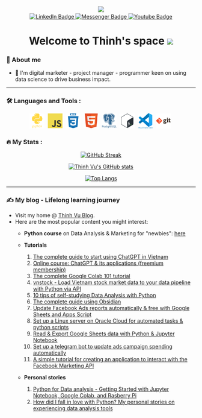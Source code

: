 <div id="header" align="center">
  <img src="https://media.giphy.com/media/M9gbBd9nbDrOTu1Mqx/giphy.gif" width="100"/>
</div>

<div id="badges" align="center">
  <a href="https://www.linkedin.com/in/thinh-vu">
    <img src="https://img.shields.io/badge/LinkedIn-blue?style=for-the-badge&logo=linkedin&logoColor=white" alt="LinkedIn Badge"/>
  </a>
  <a href="https://www.messenger.com/t/mr.thinh.ueh">
    <img src="https://img.shields.io/badge/Messenger-00B2FF?style=for-the-badge&logo=messenger&logoColor=white" alt="Messenger Badge"/>
  </a>
  <a href="https://www.youtube.com/channel/UCYgG-bmk92OhYsP20TS0MbQ">
    <img src="https://img.shields.io/badge/YouTube-red?style=for-the-badge&logo=youtube&logoColor=white" alt="Youtube Badge"/>
  </a>
</div>

<h1 align="center">
  Welcome to Thinh's space
  <img src="https://media.giphy.com/media/hvRJCLFzcasrR4ia7z/giphy.gif" width="30px"/>
</h1>


### 🐳 About me

- :telescope: I'm digital marketer - project manager - programmer keen on using data science to drive business impact.

---

### :hammer_and_wrench: Languages and Tools :

<div align="center">
  <img src="https://github.com/devicons/devicon/blob/master/icons/python/python-plain-wordmark.svg"  title="Python" alt="Python" width="40" height="40"/>&nbsp;    
  <img src="https://github.com/devicons/devicon/blob/master/icons/javascript/javascript-original.svg" title="JavaScript" alt="JavaScript" width="40" height="40"/>&nbsp;
  <img src="https://github.com/devicons/devicon/blob/master/icons/css3/css3-plain-wordmark.svg"  title="CSS3" alt="CSS" width="40" height="40"/>&nbsp;
  <img src="https://github.com/devicons/devicon/blob/master/icons/html5/html5-original.svg" title="HTML5" alt="HTML" width="40" height="40"/>&nbsp;
  <img src="https://github.com/devicons/devicon/blob/master/icons/postgresql/postgresql-plain-wordmark.svg" title="PostgresSQL"  alt="PostgresSQL" width="40" height="40"/>&nbsp;
  <img src="https://github.com/devicons/devicon/blob/master/icons/bash/bash-original.svg" title="Bash"  alt="Bash" width="40" height="40"/>&nbsp;
  <img src="https://github.com/devicons/devicon/blob/master/icons/vscode/vscode-original-wordmark.svg" title="VSCode" **alt="VSCode" width="40" height="40"/>&nbsp;
  <img src="https://github.com/devicons/devicon/blob/master/icons/git/git-original-wordmark.svg" title="Git" **alt="Git" width="40" height="40"/>&nbsp;
</div>


### :fire: My Stats :
<div align="center">

[![GitHub Streak](https://github-readme-streak-stats.herokuapp.com?user=thinh-vu&theme=dark&hide_border=true)](https://git.io/streak-stats)

[![Thinh Vu's GitHub stats](https://github-readme-stats.vercel.app/api?username=thinh-vu&theme=vision-friendly-dark)](https://github.com/thinh-vu/github-readme-stats)

[![Top Langs](https://github-readme-stats.vercel.app/api/top-langs/?username=thinh-vu&layout=compact&theme=vision-friendly-dark)](https://github.com/thinh-vu/github-readme-stats)

</div>

---

### :writing_hand: My blog - Lifelong learning journey

- Visit my home @ [Thinh Vu Blog](https://thinhvu.com).
- Here are the most popular content you might interest:
  - **Python course** on Data Analysis & Marketing for "newbies": [here](https://thinhvu.com/khoa-hoc-python-course?utm_source=github&utm_medium=readme-home)
  - **Tutorials**
    1. [The complete guide to start using ChatGPT in Vietnam](https://thinhvu.com/2023/01/26/huong-dan-su-dung-chatgpt-day-du/)
    2. [Online course: ChatGPT & its applications (freemium membership)](https://thinhvu.com/2023/02/14/khoa-hoc-chatgpt-ung-dung-mien-phi-vietnam/)
    3. [The complete Google Colab 101 tutorial](https://thinhvu.com/2021/07/29/huong-dan-su-dung-google-colab-tutorial-101?utm_source=github&utm_medium=readme-home)
    4. [vnstock - Load Vietnam stock market data to your data pipeline with Python via API](https://thinhvu.com/2022/09/22/vnstock-api-tai-du-lieu-chung-khoan-python?utm_source=github&utm_medium=readme-home)
    5. [10 tips of self-studying Data Analysis with Python](https://thinhvu.com/2022/10/09/kinh-nghiem-tu-hoc-data-analysis-python?utm_source=github&utm_medium=readme-home)
    6. [The complete guide using Obsidian](https://thinhvu.com/2023/01/29/huong-dan-su-dung-obsidian-toan-tap/)
    7. [Update Facebook Ads reports automatically & free with Google Sheets and Apps Script](https://thinhvu.com/2021/10/16/bao-cao-facebook-ads-tu-dong-google-sheets?utm_source=github&utm_medium=readme-home)
    8. [Set up a Linux server on Oracle Cloud for automated tasks & python scripts](https://thinhvu.com/2021/06/26/thiet-lap-linux-server-chay-python-tu-dong-voi-oracle-cloud?utm_source=github&utm_medium=readme-home)
    9. [Read & Export Google Sheets data with Python & Jupyter Notebook](https://thinhvu.com/2021/05/27/doc-va-xuat-du-lieu-google-sheets-voi-python?utm_source=github&utm_medium=readme-home)
    10. [Set up a telegram bot to update ads campaign spending automatically](https://thinhvu.com/2021/04/11/tao-alert-bot-telegram-chi-phi-facebook-ad?utm_source=github&utm_medium=readme-home)
    11. [A simple tutorial for creating an application to interact with the Facebook Marketing API](https://thinhvu.com/2021/04/10/tao-ung-dung-token-facebook-marketing-api?utm_source=github&utm_medium=readme-home)
   
   - **Personal stories**
      1. [Python for Data analysis - Getting Started with Jupyter Notebook, Google Colab, and Rasberry Pi](https://thinhvu.com/2021/02/15/phan-tich-du-lieu-voi-python-google-colab?utm_source=github&utm_medium=readme-home)
      2.  [How did I fall in love with Python? My personal stories on experiencing data analysis tools](https://thinhvu.com/2021/03/28/toi-den-voi-python-tool-phan-tich-du-lieu?utm_source=github&utm_medium=readme-home)
